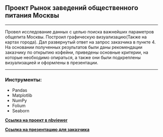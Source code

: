 ## Проект Рынок заведений общественного питания Москвы
_________________
Провел исследование данных с целью поиска важнейших параметров общепита Москвы. Построил графическую визуализацию(Также на картах города). Дал развернутый ответ на запрос заказчика в пункте 4. На основании полученных результатов были даны рекомендации заказчику по открытию кофейни, приведены основные критерии, на которые необходимо опираться, а также они были подкреплены визуализацией и оформлены в презентации.
____________________
### Инструменты:
- Pandas
- Matplotlib
- NumPy
- Folium
- Seaborn

[**Ссылка на проект в nbviewer**](https://nbviewer.org/github/RudkovYaroslav/Moscow_catering_industry/blob/main/Moscow_catering_industry.ipynb)

[**Ссылка на презентацию для заказчика**](https://docs.google.com/presentation/d/1VkVmIwPwc7GRxEzurkFgenV_xTmFq1aNWUOfGksfwLc/edit#slide=id.p)
